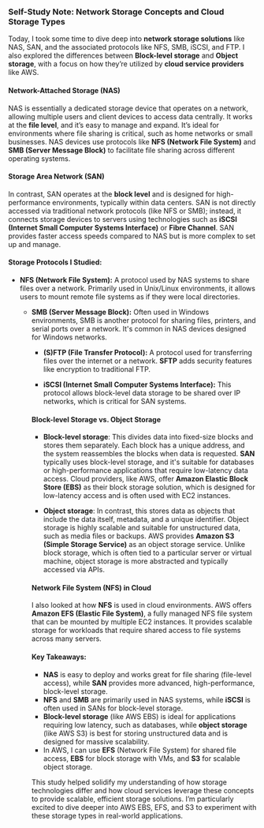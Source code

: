 ### Self-Study Note: Network Storage Concepts and Cloud Storage Types

Today, I took some time to dive deep into **network storage solutions** like NAS, SAN, and the associated protocols like NFS, SMB, iSCSI, and FTP. I also explored the differences between **Block-level storage** and **Object storage**, with a focus on how they’re utilized by **cloud service providers** like AWS.


#### Network-Attached Storage (NAS)
NAS is essentially a dedicated storage device that operates on a network, allowing multiple users and client devices to access data centrally. It works at the **file level**, and it’s easy to manage and expand. It’s ideal for environments where file sharing is critical, such as home networks or small businesses. NAS devices use protocols like **NFS (Network File System)** and **SMB (Server Message Block)** to facilitate file sharing across different operating systems.

#### Storage Area Network (SAN)
In contrast, SAN operates at the **block level** and is designed for high-performance environments, typically within data centers. SAN is not directly accessed via traditional network protocols (like NFS or SMB); instead, it connects storage devices to servers using technologies such as **iSCSI (Internet Small Computer Systems Interface)** or **Fibre Channel**. SAN provides faster access speeds compared to NAS but is more complex to set up and manage.


#### Storage Protocols I Studied:
- **NFS (Network File System):** A protocol used by NAS systems to share files over a network. Primarily used in Unix/Linux environments, it allows users to mount remote file systems as if they were local directories.
  
  - **SMB (Server Message Block):** Often used in Windows environments, SMB is another protocol for sharing files, printers, and serial ports over a network. It's common in NAS devices designed for Windows networks.
    
    - **(S)FTP (File Transfer Protocol):** A protocol used for transferring files over the internet or a network. **SFTP** adds security features like encryption to traditional FTP.

    - **iSCSI (Internet Small Computer Systems Interface):** This protocol allows block-level data storage to be shared over IP networks, which is critical for SAN systems.


    #### Block-level Storage vs. Object Storage
    - **Block-level storage**: This divides data into fixed-size blocks and stores them separately. Each block has a unique address, and the system reassembles the blocks when data is requested. **SAN** typically uses block-level storage, and it's suitable for databases or high-performance applications that require low-latency data access. Cloud providers, like AWS, offer **Amazon Elastic Block Store (EBS)** as their block storage solution, which is designed for low-latency access and is often used with EC2 instances.

    - **Object storage**: In contrast, this stores data as objects that include the data itself, metadata, and a unique identifier. Object storage is highly scalable and suitable for unstructured data, such as media files or backups. AWS provides **Amazon S3 (Simple Storage Service)** as an object storage service. Unlike block storage, which is often tied to a particular server or virtual machine, object storage is more abstracted and typically accessed via APIs.

    #### Network File System (NFS) in Cloud
    I also looked at how **NFS** is used in cloud environments. AWS offers **Amazon EFS (Elastic File System)**, a fully managed NFS file system that can be mounted by multiple EC2 instances. It provides scalable storage for workloads that require shared access to file systems across many servers.


    #### Key Takeaways:
    - **NAS** is easy to deploy and works great for file sharing (file-level access), while **SAN** provides more advanced, high-performance, block-level storage.
    - **NFS** and **SMB** are primarily used in NAS systems, while **iSCSI** is often used in SANs for block-level storage.
    - **Block-level storage** (like AWS EBS) is ideal for applications requiring low latency, such as databases, while **object storage** (like AWS S3) is best for storing unstructured data and is designed for massive scalability.
    - In AWS, I can use **EFS** (Network File System) for shared file access, **EBS** for block storage with VMs, and **S3** for scalable object storage.

    This study helped solidify my understanding of how storage technologies differ and how cloud services leverage these concepts to provide scalable, efficient storage solutions. I’m particularly excited to dive deeper into AWS EBS, EFS, and S3 to experiment with these storage types in real-world applications.
